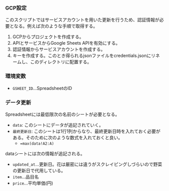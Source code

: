 ### GCP設定

このスクリプトではサービスアカウントを用いた更新を行うため、認証情報が必要となる。例えば次のような手順で取得する。

1. GCPからプロジェクトを作成する。
2. APIとサービスからGoogle Sheets APIを有効にする。
3. 認証情報からサービスアカウントを作成する。
4. キーを作成する。このとき得られるjsonファイルをcredentials.jsonにリネームし、このディレクトリに配置する。

### 環境変数

- `GSHEET_ID`...SpreadsheetのID

### データ更新

Spreadsheetには最低限次の名前のシートが必要となる。

- `data`: このシートにデータが追記されていく。
- `最終更新日`: このシートは1行1列からなり、最終更新日時を入れておく必要がある。そのために次のような数式を入れておくと良い。
  - `=max(data!A2:A)`

dataシートには次の情報が追記される。

- `updated_at`...更新日。花は厳密には違うがスクレイピングしづらいので野菜の更新日で代用している。
- `item`...品目名
- `price`...平均単価(円)
